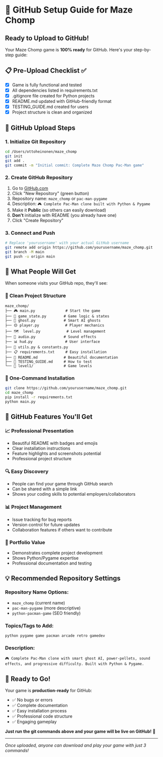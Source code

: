 # 🚀 GitHub Setup Guide for Maze Chomp

## Ready to Upload to GitHub! 

Your Maze Chomp game is **100% ready** for GitHub. Here's your step-by-step guide:

## 📋 Pre-Upload Checklist ✅
- [x] Game is fully functional and tested
- [x] All dependencies listed in requirements.txt
- [x] .gitignore file created for Python projects
- [x] README.md updated with GitHub-friendly format
- [x] TESTING_GUIDE.md created for users
- [x] Project structure is clean and organized

## 🔧 GitHub Upload Steps

### 1. Initialize Git Repository
```bash
cd /Users/ottoheinonen/maze_chomp
git init
git add .
git commit -m "Initial commit: Complete Maze Chomp Pac-Man game"
```

### 2. Create GitHub Repository
1. Go to [GitHub.com](https://github.com)
2. Click "New Repository" (green button)
3. Repository name: `maze_chomp` or `pac-man-pygame`
4. Description: `🎮 Complete Pac-Man clone built with Python & Pygame`
5. Make it **Public** (so others can easily download)
6. **Don't** initialize with README (you already have one)
7. Click "Create Repository"

### 3. Connect and Push
```bash
# Replace 'yourusername' with your actual GitHub username
git remote add origin https://github.com/yourusername/maze_chomp.git
git branch -M main
git push -u origin main
```

## 🎯 What People Will Get

When someone visits your GitHub repo, they'll see:

### 📁 Clean Project Structure
```
maze_chomp/
├── 🎮 main.py              # Start the game
├── 🧠 game_state.py        # Game logic & states  
├── 👻 ghost.py             # Smart AI ghosts
├── 🟡 player.py            # Player mechanics
├── 🗺️  level.py            # Level management
├── 🎵 audio.py             # Sound effects
├── 📊 hud.py               # User interface
├── 🔧 utils.py & constants.py
├── 📋 requirements.txt     # Easy installation
├── 📖 README.md            # Beautiful documentation
├── 🧪 TESTING_GUIDE.md     # How to test
└── 📁 level1/              # Game levels
```

### 🚀 One-Command Installation
```bash
git clone https://github.com/yourusername/maze_chomp.git
cd maze_chomp
pip install -r requirements.txt
python main.py
```

## 🌟 GitHub Features You'll Get

### 📈 Professional Presentation
- Beautiful README with badges and emojis
- Clear installation instructions
- Feature highlights and screenshots potential
- Professional project structure

### 🔍 Easy Discovery
- People can find your game through GitHub search
- Can be shared with a simple link
- Shows your coding skills to potential employers/collaborators

### 📊 Project Management
- Issue tracking for bug reports
- Version control for future updates
- Collaboration features if others want to contribute

### 🎯 Portfolio Value
- Demonstrates complete project development
- Shows Python/Pygame expertise
- Professional documentation and testing

## 💡 Recommended Repository Settings

### Repository Name Options:
- `maze_chomp` (current name)
- `pac-man-pygame` (more descriptive)
- `python-pacman-game` (SEO friendly)

### Topics/Tags to Add:
```
python pygame game pacman arcade retro gamedev
```

### Description:
```
🎮 Complete Pac-Man clone with smart ghost AI, power-pellets, sound effects, and progressive difficulty. Built with Python & Pygame.
```

## 🚀 Ready to Go!

Your game is **production-ready** for GitHub:
- ✅ No bugs or errors
- ✅ Complete documentation  
- ✅ Easy installation process
- ✅ Professional code structure
- ✅ Engaging gameplay

**Just run the git commands above and your game will be live on GitHub!** 🌟

---

*Once uploaded, anyone can download and play your game with just 3 commands!*

